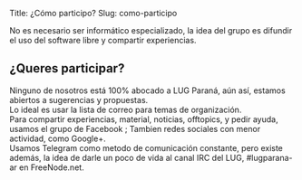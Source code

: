 Title: ¿Cómo participo?
Slug: como-participo

No es necesario ser informático especializado, la idea del grupo es difundir el uso del software libre y compartir experiencias.

## ¿Queres participar? ##  

Ninguno de nosotros está 100% abocado a LUG Paraná, aún así, estamos abiertos a sugerencias y propuestas.  
Lo ideal es usar la lista de correo para temas de organización.  
Para compartir experiencias, material, noticias, offtopics, y pedir ayuda, usamos el grupo de Facebook ; Tambien redes sociales con menor actividad, como Google+.  
Usamos Telegram como metodo de comunicación constante, pero existe además, la idea de darle un poco de vida al canal IRC del LUG, #lugparana-ar en FreeNode.net.  
